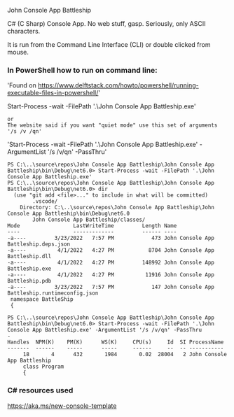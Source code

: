 ﻿John Console App Battleship

C# (C Sharp) Console App.  No web stuff, gasp.  Seriously, only ASCII characters.

It is run from the Command Line Interface (CLI) or double clicked from mouse.

### In PowerShell how to run on command line:

'Found on https://www.delftstack.com/howto/powershell/running-executable-files-in-powershell/'

Start-Process -wait -FilePath '.\John Console App Battleship.exe'
~~~
or
The website said if you want "quiet mode" use this set of arguments '/s /v /qn'
~~~
'Start-Process -wait -FilePath '.\John Console App Battleship.exe' -ArgumentList '/s /v/qn' -PassThru'


~~~
PS C:\..\source\repos\John Console App Battleship\John Console App Battleship\bin\Debug\net6.0> Start-Process -wait -FilePath '.\John Console App Battleship.exe'
PS C:\..\source\repos\John Console App Battleship\John Console App Battleship\bin\Debug\net6.0> dir
  (use "git add <file>..." to include in what will be committed)
        .vscode/
    Directory: C:\..\source\repos\John Console App Battleship\John Console App Battleship\bin\Debug\net6.0
        John Console App Battleship/classes/
Mode                 LastWriteTime         Length Name
----                 -------------         ------ ----
-a----         3/23/2022   7:57 PM            473 John Console App Battleship.deps.json
-a----          4/1/2022   4:27 PM           8704 John Console App Battleship.dll
-a----          4/1/2022   4:27 PM         148992 John Console App Battleship.exe
-a----          4/1/2022   4:27 PM          11916 John Console App Battleship.pdb
-a----         3/23/2022   7:57 PM            147 John Console App Battleship.runtimeconfig.json
 ﻿namespace BattleShip
 {

PS C:\..\source\repos\John Console App Battleship\John Console App Battleship\bin\Debug\net6.0> Start-Process -wait -FilePath '.\John Console App Battleship.exe' -ArgumentList '/s /v/qn' -PassThru
-
Handles  NPM(K)    PM(K)      WS(K)     CPU(s)     Id  SI ProcessName
-------  ------    -----      -----     ------     --  -- -----------
     18       4      432       1984       0.02  28004   2 John Console App Battleship
     class Program
     {
~~~

### C# resources used

https://aka.ms/new-console-template
